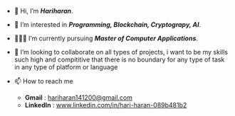 - 👋 Hi, I’m **_Hariharan_**.

- 👀 I’m interested in **_Programming, Blockchain, Cryptograpy, AI_**.

- 👨🏻‍🎓 I’m currently pursuing **_Master of Computer Applications_**.


- 💞 I’m looking to collaborate on all types of projects, i want to be my skills such high and compititive that there is no boundary for any type of task in any type of platform or language


- 📫 How to reach me

    - **Gmail** : hariharan141200@gmail.com
    - **LinkedIn** : www.linkedin.com/in/hari-haran-089b481b2

<!---
hariharan1412/hariharan1412 is a ✨ special ✨ repository because its `README.md` (this file) appears on your GitHub profile.
You can click the Preview link to take a look at your changes.
--->

